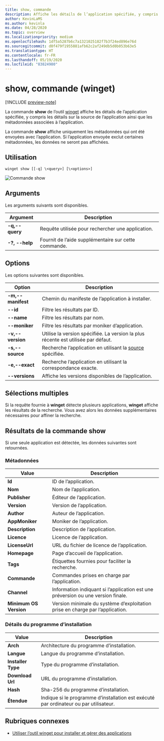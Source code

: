 ```yaml
---
title: show, commande
description: Affiche les détails de l’application spécifiée, y compris les détails sur la source de l’application ainsi que les métadonnées associées à l’application.
author: KevinLaMS
ms.author: kevinla
ms.date: 04/28/2020
ms.topic: overview
ms.localizationpriority: medium
ms.openlocfilehash: 1df5a5287b6c7a1321025182f7b3f24ed896e76d
ms.sourcegitcommit: d0f479f1955881afb62c2af249db5d0b053b63e5
ms.translationtype: HT
ms.contentlocale: fr-FR
ms.lasthandoff: 05/19/2020
ms.locfileid: "83824980"
---
```

# <a name="show-command-winget"></a>show, commande (winget)

[!INCLUDE [preview-note](../../includes/package-manager-preview.md)]

La commande **show** de l’outil [winget](index.md) affiche les détails de l’application spécifiée, y compris les détails sur la source de l’application ainsi que les métadonnées associées à l’application.

La commande **show** affiche uniquement les métadonnées qui ont été envoyées avec l’application. Si l’application envoyée exclut certaines métadonnées, les données ne seront pas affichées.

## <a name="usage"></a>Utilisation

`winget show [[-q] \<query>] [\<options>]`

![Commande show](images\show.png)

## <a name="arguments"></a>Arguments

Les arguments suivants sont disponibles.

| Argument  | Description |
|--------------|-------------|
| **-q,--query** |  Requête utilisée pour rechercher une application. |
| **-?, --help** |  Fournit de l’aide supplémentaire sur cette commande. |

## <a name="options"></a>Options

Les options suivantes sont disponibles.

| Option  | Description |
|--------------|-------------|
| **-m,--manifest** | Chemin du manifeste de l’application à installer. |
| **--id**         |  Filtre les résultats par ID. |
| **--name**   |      Filtre les résultats par nom. |
| **--moniker**   |  Filtre les résultats par moniker d’application. |
| **-v,--version** |  Utilise la version spécifiée. La version la plus récente est utilisée par défaut. |
| **-s,--source** |   Recherche l’application en utilisant la [source](source.md) spécifiée. |
| **-e,--exact**     | Recherche l’application en utilisant la correspondance exacte. |
| **--versions**    | Affiche les versions disponibles de l’application. |

## <a name="multiple-selections"></a>Sélections multiples

Si la requête fournie à **winget** détecte plusieurs applications, **winget** affiche les résultats de la recherche. Vous avez alors les données supplémentaires nécessaires pour affiner la recherche.

## <a name="results-of-show"></a>Résultats de la commande show

Si une seule application est détectée, les données suivantes sont retournées.

### <a name="metadata"></a>Métadonnées

| Value  | Description |
|--------------|-------------|
| **Id**   | ID de l’application. |
| **Nom**  | Nom de l’application. |
| **Publisher** | Éditeur de l’application. |
| **Version** | Version de l’application. |
| **Author**  | Auteur de l’application. |
| **AppMoniker** | Moniker de l’application. |
| **Description** | Description de l’application. |
| **Licence**  | Licence de l’application. |
| **LicenseUrl** | URL du fichier de licence de l’application. |
| **Homepage**  | Page d’accueil de l’application. |
| **Tags** | Étiquettes fournies pour faciliter la recherche.  |
| **Commande** | Commandes prises en charge par l’application. |
| **Channel**  | Information indiquant si l’application est une préversion ou une version finale.  |
| **Minimum OS Version** | Version minimale du système d’exploitation prise en charge par l’application. |

### <a name="installer-details"></a>Détails du programme d’installation

| Value  | Description |
|--------------|-------------|
| **Arch**   | Architecture du programme d’installation. |
| **Langue**  | Langue du programme d’installation. |
| **Installer Type**  | Type du programme d’installation. |
| **Download Url** | URL du programme d’installation. |
| **Hash** | Sha-256 du programme d’installation.  |
| **Étendue** | Indique si le programme d’installation est exécuté par ordinateur ou par utilisateur. |

## <a name="related-topics"></a>Rubriques connexes

* [Utiliser l’outil winget pour installer et gérer des applications](index.md)
